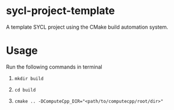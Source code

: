 # sycl-project-template
A template SYCL project using the CMake build automation system.

# Usage
Run the following commands in terminal

1. ```mkdir build```

2. ```cd build```

3. ```cmake .. -DComputeCpp_DIR="<path/to/computecpp/root/dir>"```
